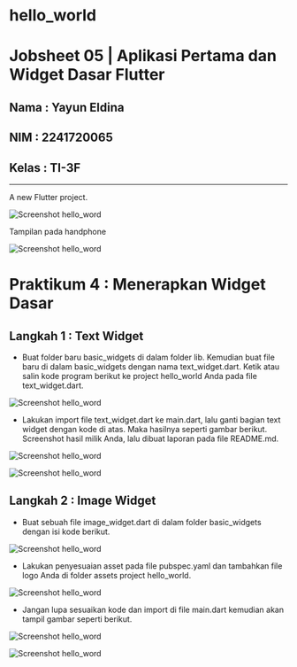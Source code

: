 # hello_world
# Jobsheet 05 | Aplikasi Pertama dan Widget Dasar Flutter

## **Nama      : Yayun Eldina**
## **NIM     : 2241720065**
## **Kelas     : TI-3F**

---

A new Flutter project.

![Screenshot hello_word](images/01.png)

Tampilan pada handphone

![Screenshot hello_word](images/02.jpg)

# **Praktikum 4 : Menerapkan Widget Dasar**
## **Langkah 1 : Text Widget**
* Buat folder baru basic_widgets di dalam folder lib. Kemudian buat file baru di dalam basic_widgets dengan nama text_widget.dart. Ketik atau salin kode program berikut ke project hello_world Anda pada file text_widget.dart.

![Screenshot hello_word](images/e1.png)


* Lakukan import file text_widget.dart ke main.dart, lalu ganti bagian text widget dengan kode di atas. Maka hasilnya seperti gambar berikut. Screenshot hasil milik Anda, lalu dibuat laporan pada file README.md.

![Screenshot hello_word](images/e1,.png)

![Screenshot hello_word](images/e1...jpg)

## **Langkah 2 : Image Widget**
* Buat sebuah file image_widget.dart di dalam folder basic_widgets dengan isi kode berikut.

![Screenshot hello_word](images/e2.png)

* Lakukan penyesuaian asset pada file pubspec.yaml dan tambahkan file logo Anda di folder assets project hello_world.

![Screenshot hello_word](images/e2,.png)

* Jangan lupa sesuaikan kode dan import di file main.dart kemudian akan tampil gambar seperti berikut.

![Screenshot hello_word](images/e2..png)

![Screenshot hello_word](images/e2hasil.jpg)
